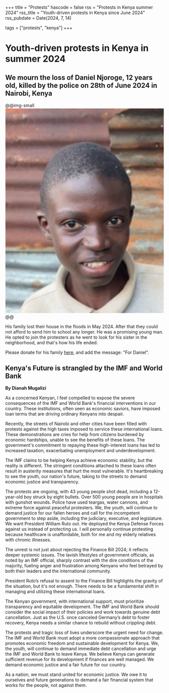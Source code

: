 +++
title = "Protests"
hascode = false
rss = "Protests in Kenya summer 2024"
rss_title = "Youth-driven protests in Kenya since June 2024"
rss_pubdate = Date(2024, 7, 14)

tags = ["protests", "kenya"]
+++

# Youth-driven protests in Kenya in summer 2024

## We mourn the loss of Daniel Njoroge, 12 years old, killed by the police on 28th of June 2024 in Nairobi, Kenya

@@img-small ![alt](/assets/daniel.jpeg) @@

His family lost their house in the floods in May 2024. After that they could
not afford to send him to school any longer. He was a promising young
man. He opted to join the protesters as he went to look for his sister in
the neighborhood, and that's how his life ended.

Please donate for his family [here](https://bunq.me/climatesolidarity), and add the message: "For Daniel".

## Kenya's Future is strangled by the IMF and World Bank

**By Dianah Mugalizi**

As a concerned Kenyan, I feel compelled to expose the severe consequences of the IMF and World Bank's financial interventions in our country. These institutions, often seen as economic saviors, have imposed loan terms that are driving ordinary Kenyans into despair.

Recently, the streets of Nairobi and other cities have been filled with protests against the high taxes imposed to service these international loans. These demonstrations are cries for help from citizens burdened by economic hardships, unable to see the benefits of these loans. The government's commitment to repaying these high-interest loans has led to increased taxation, exacerbating unemployment and underdevelopment.

The IMF claims to be helping Kenya achieve economic stability, but the reality is different. The stringent conditions attached to these loans often result in austerity measures that hurt the most vulnerable. It's heartbreaking to see the youth, our nation's future, taking to the streets to demand economic justice and transparency.

The protests are ongoing, with 43 young people shot dead, including a 12-year-old boy struck by eight bullets. Over 500 young people are in hospitals with gunshot wounds. Police have used teargas, water cannons, and extreme force against peaceful protesters. We, the youth, will continue to demand justice for our fallen heroes and call for the incompetent government to step aside, including the judiciary, executive, and legislature. We want President William Ruto out. He deployed the Kenya Defense Forces against us instead of protecting us. I will personally continue protesting because healthcare is unaffordable, both for me and my elderly relatives with chronic illnesses.

The unrest is not just about rejecting the Finance Bill 2024; it reflects deeper systemic issues. The lavish lifestyles of government officials, as noted by an IMF official, sharply contrast with the dire conditions of the majority, fueling anger and frustration among Kenyans who feel betrayed by both their leaders and the international community.

President Ruto’s refusal to assent to the Finance Bill highlights the gravity of the situation, but it's not enough. There needs to be a fundamental shift in managing and utilizing these international loans.

The Kenyan government, with international support, must prioritize transparency and equitable development. The IMF and World Bank should consider the social impact of their policies and work towards genuine debt cancellation. Just as the U.S. once canceled Germany’s debt to foster recovery, Kenya needs a similar chance to rebuild without crippling debt.

The protests and tragic loss of lives underscore the urgent need for change. The IMF and World Bank must adopt a more compassionate approach that promotes economic freedom and sustainable development for Kenya. We, the youth, will continue to demand immediate debt cancellation and urge the IMF and World Bank to leave Kenya. We believe Kenya can generate sufficient revenue for its development if finances are well managed. We demand economic justice and a fair future for our country.

As a nation, we must stand united for economic justice. We owe it to ourselves and future generations to demand a fair financial system that works for the people, not against them.